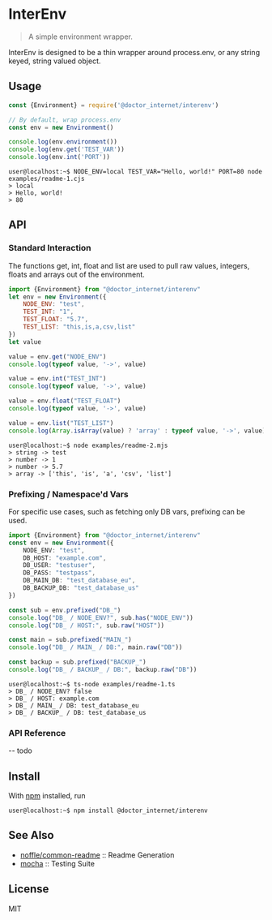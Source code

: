 # InterEnv

> A simple environment wrapper.

InterEnv is designed to be a thin wrapper around process.env, or any string keyed, string valued object.

## Usage

```js {}[examples/readme-1.cjs]
const {Environment} = require('@doctor_internet/interenv')

// By default, wrap process.env
const env = new Environment()

console.log(env.environment())
console.log(env.get('TEST_VAR'))
console.log(env.int('PORT'))
```
```console
user@localhost:~$ NODE_ENV=local TEST_VAR="Hello, world!" PORT=80 node examples/readme-1.cjs
> local
> Hello, world!
> 80
```

## API

### Standard Interaction

The functions get, int, float and list are used to pull raw values, integers, floats and arrays out of the environment.

```js {}[examples/readme-2.mjs]
import {Environment} from "@doctor_internet/interenv"
let env = new Environment({
	NODE_ENV: "test",
	TEST_INT: "1",
	TEST_FLOAT: "5.7",
	TEST_LIST: "this,is,a,csv,list"
})
let value

value = env.get("NODE_ENV")
console.log(typeof value, '->', value)

value = env.int("TEST_INT")
console.log(typeof value, '->', value)

value = env.float("TEST_FLOAT")
console.log(typeof value, '->', value)

value = env.list("TEST_LIST")
console.log(Array.isArray(value) ? 'array' : typeof value, '->', value)
```
```console
user@localhost:~$ node examples/readme-2.mjs
> string -> test
> number -> 1
> number -> 5.7
> array -> ['this', 'is', 'a', 'csv', 'list']
```

### Prefixing / Namespace'd Vars

For specific use cases, such as fetching only DB vars, prefixing can be used.

```ts {}[examples/readme-3.ts]
import {Environment} from "@doctor_internet/interenv"
const env = new Environment({
    NODE_ENV: "test",
    DB_HOST: "example.com",
    DB_USER: "testuser",
    DB_PASS: "testpass",
    DB_MAIN_DB: "test_database_eu",
    DB_BACKUP_DB: "test_database_us"
})

const sub = env.prefixed("DB_")
console.log("DB_ / NODE_ENV?", sub.has("NODE_ENV"))
console.log("DB_ / HOST:", sub.raw("HOST"))

const main = sub.prefixed("MAIN_")
console.log("DB_ / MAIN_ / DB:", main.raw("DB"))

const backup = sub.prefixed("BACKUP_")
console.log("DB_ / BACKUP_ / DB:", backup.raw("DB"))
```
```console
user@localhost:~$ ts-node examples/readme-1.ts
> DB_ / NODE_ENV? false
> DB_ / HOST: example.com
> DB_ / MAIN_ / DB: test_database_eu
> DB_ / BACKUP_ / DB: test_database_us
```

### API Reference

-- todo

## Install

With [npm](https://npmjs.org/) installed, run

```console
user@localhost:~$ npm install @doctor_internet/interenv
```

## See Also

- [noffle/common-readme](https://github.com/noffle/common-readme) :: Readme Generation
- [mocha](https://mochajs.org/) :: Testing Suite

## License

MIT
